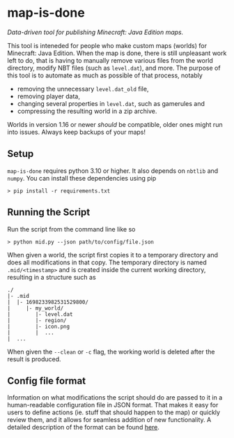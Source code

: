 # map-is-done
*Data-driven tool for publishing Minecraft: Java Edition maps.*

This tool is inteneded for people who make custom maps (worlds) for
Minecraft: Java Edition. When the map is done, there is still 
unpleasant work left to do, that is having to manually remove various files
from the world directory, modify NBT files (such as `level.dat`), and more.
The purpose of this tool is to automate as much as possible of that process,
notably
- removing the unnecessary `level.dat_old` file,
- removing player data,
- changing several properties in `level.dat`, such as gamerules and
- compressing the resulting world in a zip archive.

Worlds in version 1.16 or newer *should* be compatible, older ones might run into
issues. Always keep backups of your maps!

## Setup
`map-is-done` requires python 3.10 or higher. It also depends on `nbtlib` and
`numpy`. You can install these dependencies using pip
```console
> pip install -r requirements.txt
```

## Running the Script
Run the script from the command line like so
```console
> python mid.py --json path/to/config/file.json
```

When given a world, the script first copies it to a temporary directory and
does all modifications in that copy. The temporary directory is named
`.mid/<timestamp>` and is created inside the current working directory,
resulting in a structure such as
```
./
|- .mid
|  |- 1698233982531529800/
|     |- my_world/
|        |- level.dat
|        |- region/
|        |- icon.png
|        |  ...
|  ...
```
When given the `--clean` or `-c` flag, the working world is deleted after the
result is produced.

## Config file format
Information on what modifications the script should do are passed to it in
a human-readable configuration file in JSON format. That makes it easy for
users to define actions (ie. stuff that should happen to the map) or quickly
review them, and it allows for seamless addition of new functionality.
A detailed description of the format can be found [here](docs/config_file_format.md).
